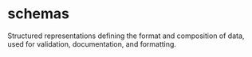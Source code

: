# schemas

Structured representations defining the format and composition of data, used for validation, documentation, and formatting.
